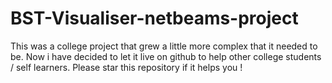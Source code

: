 # BST-Visualiser-netbeams-project

This was a college project that grew a little more complex that it needed to be. Now i have decided to let it live on github to help other college students / self learners. Please star this repository if it helps you !



